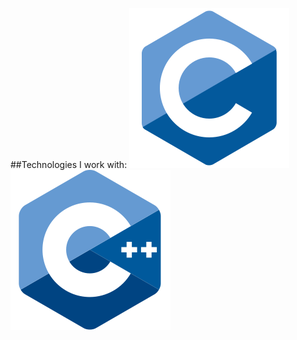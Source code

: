 ##Technologies I work with:
![C](https://github.com/devicons/devicon/blob/master/icons/c/c-original.svg) ![C++](https://github.com/devicons/devicon/blob/master/icons/cplusplus/cplusplus-original.svg) 

